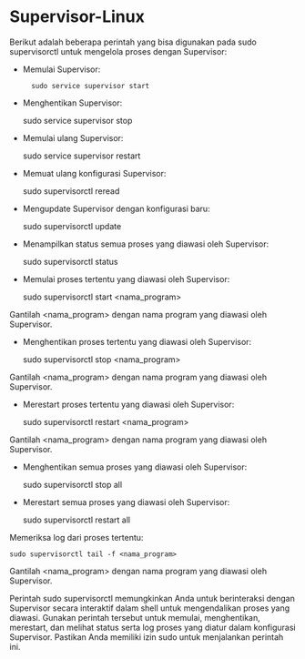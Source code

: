 # Supervisor-Linux
Berikut adalah beberapa perintah yang bisa digunakan pada sudo supervisorctl untuk mengelola proses dengan Supervisor:

- Memulai Supervisor: 
    
        sudo service supervisor start

- Menghentikan Supervisor:
    
    sudo service supervisor stop

- Memulai ulang Supervisor: 
    
    sudo service supervisor restart

- Memuat ulang konfigurasi Supervisor: 
    
    sudo supervisorctl reread

- Mengupdate Supervisor dengan konfigurasi baru: 

    sudo supervisorctl update

- Menampilkan status semua proses yang diawasi oleh Supervisor: 

    sudo supervisorctl status

- Memulai proses tertentu yang diawasi oleh Supervisor: 

    sudo supervisorctl start <nama_program>

Gantilah <nama_program> dengan nama program yang diawasi oleh Supervisor.

- Menghentikan proses tertentu yang diawasi oleh Supervisor:
    
    sudo supervisorctl stop <nama_program>

Gantilah <nama_program> dengan nama program yang diawasi oleh Supervisor.

- Merestart proses tertentu yang diawasi oleh Supervisor:

    sudo supervisorctl restart <nama_program>

Gantilah <nama_program> dengan nama program yang diawasi oleh Supervisor.

- Menghentikan semua proses yang diawasi oleh Supervisor:

    sudo supervisorctl stop all
  
- Merestart semua proses yang diawasi oleh Supervisor:

    sudo supervisorctl restart all
  
Memeriksa log dari proses tertentu:

    sudo supervisorctl tail -f <nama_program>
    
Gantilah <nama_program> dengan nama program yang diawasi oleh Supervisor.

Perintah sudo supervisorctl memungkinkan Anda untuk berinteraksi dengan Supervisor secara interaktif dalam shell untuk mengendalikan proses yang diawasi. Gunakan perintah tersebut untuk memulai, menghentikan, merestart, dan melihat status serta log proses yang diatur dalam konfigurasi Supervisor. Pastikan Anda memiliki izin sudo untuk menjalankan perintah ini.
